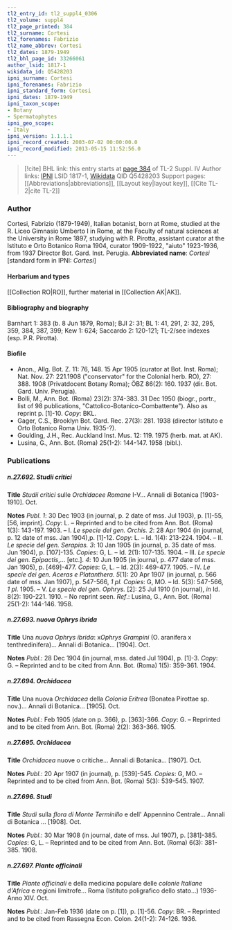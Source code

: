 ```yaml
---
tl2_entry_id: tl2_suppl4_0306
tl2_volume: suppl4
tl2_page_printed: 384
tl2_surname: Cortesi
tl2_forenames: Fabrizio
tl2_name_abbrev: Cortesi
tl2_dates: 1879-1949
tl2_bhl_page_id: 33266061
author_lsid: 1817-1
wikidata_id: Q5428203
ipni_surname: Cortesi
ipni_forenames: Fabrizio
ipni_standard_form: Cortesi
ipni_dates: 1879-1949
ipni_taxon_scope: 
- Botany
- Spermatophytes
ipni_geo_scope: 
- Italy
ipni_version: 1.1.1.1
ipni_record_created: 2003-07-02 00:00:00.0
ipni_record_modified: 2013-05-15 11:52:56.0
---
```


> [!cite] BHL link: this entry starts at [page 384](https://www.biodiversitylibrary.org/page/33266061) of TL-2 Suppl. IV
> Author links: [IPNI](https://www.ipni.org/a/1817-1) LSID 1817-1, [Wikidata](https://www.wikidata.org/wiki/Q5428203) QID Q5428203
> Support pages: [[Abbreviations|abbreviations]], [[Layout key|layout key]], [[Cite TL-2|cite TL-2]]

### Author

Cortesi, Fabrizio (1879-1949), Italian botanist, born at Rome, studied at the R. Liceo Gimnasio Umberto I in Rome, at the Faculty of natural sciences at the University in Rome 1897, studying with R. Pirotta, assistant curator at the Istituto e Orto Botanico Roma 1904, curator 1909-1922, "aiuto" 1923-1936, from 1937 Director Bot. Gard. Inst. Perugia. 
**Abbreviated name**: *Cortesi* \[standard form in IPNI: *Cortesi*\]

#### Herbarium and types

[[Collection RO|RO]], further material in [[Collection AK|AK]].

#### Bibliography and biography

Barnhart 1: 383 (b. 8 Jun 1879, Roma); BJI 2: 31; BL 1: 41, 291, 2: 32, 295, 359, 384, 387, 399; Kew 1: 624; Saccardo 2: 120-121; TL-2/see indexes (esp. P.R. Pirotta).

#### Biofile

- Anon., Allg. Bot. Z. 11: 76, 148. 15 Apr 1905 (curator at Bot. Inst. Roma); Nat. Nov. 27: 221.1908 ("conservator" for the Colonial herb. RO), 27: 388. 1908 (Privatdocent Botany Roma); ÖBZ 86(2): 160. 1937 (dir. Bot. Gard. Univ. Perugia).
- Bolli, M., Ann. Bot. (Roma) 23(2): 374-383. 31 Dec 1950 (biogr., portr., list of 98 publications, "Cattolico-Botanico-Combattente"). Also as reprint p. \[1\]-10. *Copy*: BKL.
- Gager, C.S., Brooklyn Bot. Gard. Rec. 27(3): 281. 1938 (director Istituto e Orto Botanico Roma Univ. 1935-?).
- Goulding, J.H., Rec. Auckland Inst. Mus. 12: 119. 1975 (herb. mat. at AK).
- Lusina, G., Ann. Bot. (Roma) 25(1-2): 144-147. 1958 (bibl.).

### Publications

##### n.27.692. Studii critici

**Title**
*Studii critici* sulle *Orchidacee Romane* I-V... Annali di Botanica \[1903-1910\]. Oct.

**Notes**
*Publ*. *1*: 30 Dec 1903 (in journal, p. 2 date of mss. Jul 1903), p. \[1\]-55, \[56, imprint\]. *Copy*: L. – Reprinted and to be cited from Ann. Bot. (Roma) 1(3): 143-197. 1903. – I. *Le specie* *del gen. Orchis.*
*2*: 28 Apr 1904 (in journal, p. 12 date of mss. Jan 1904),p. \[1\]-12. *Copy*: L. – Id. 1(4): 213-224. 1904. – II. *Le specie del gen. Serapias.*
*3*: 10 Jan 1905 (in journal, p. 35 date of mss. Jun 1904), p. \[107\]-135. *Copies*: G, L. – Id. 2(1): 107-135. 1904. – III. *Le specie dei gen. Epipactis*,... \[etc.\].
*4*: 10 Jun 1905 (in journal, p. 477 date of mss. Jan 1905), p. \[469\]-477. *Copies*: G, L. – Id. 2(3): 469-477. 1905. – IV. *Le specie dei gen. Aceras e Platanthera.*
*5*\[1\]: 20 Apr 1907 (in journal, p. 566 date of mss. Jan 1907), p. 547-566, *1 pl. Copies*: G, MO. – Id. 5(3): 547-566, *1 pl*. 1905. – V. *Le specie del gen. Ophrys.*
\[2\]: 25 Jul 1910 (in journal), *in* Id. 8(2): 190-221. 1910. – No reprint seen.
*Ref*.: Lusina, G., Ann. Bot. (Roma) 25(1-2): 144-146. 1958.

##### n.27.693. nuova Ophrys ibrida

**Title**
Una *nuova Ophrys ibrida*: x*Ophrys Grampini* (O. aranifera x tenthredinifera)... Annali di Botanica... \[1904\]. Oct.

**Notes**
*Publ*.: 28 Dec 1904 (in journal, mss. dated Jul 1904), p. \[1\]-3. *Copy*: G. – Reprinted and to be cited from Ann. Bot. (Roma) 1(5): 359-361. 1904.

##### n.27.694. Orchidacea

**Title**
Una nuova *Orchidacea* della *Colonia Eritrea* (Bonatea Pirottae sp. nov.)... Annali di Botanica... \[1905\]. Oct.

**Notes**
*Publ*.: Feb 1905 (date on p. 366), p. \[363\]-366. *Copy*: G. – Reprinted and to be cited from Ann. Bot. (Roma) 2(2): 363-366. 1905.

##### n.27.695. Orchidacea

**Title**
*Orchidacea* nuove o critiche... Annali di Botanica... \[1907\]. Oct.

**Notes**
*Publ*.: 20 Apr 1907 (in journal), p. \[539\]-545. *Copies*: G, MO. – Reprinted and to be cited from Ann. Bot. (Roma) 5(3): 539-545. 1907.

##### n.27.696. Studi

**Title**
*Studi* sulla *flora di Monte Terminillo* e dell' Appennino Centrale... Annali di Botanica ... \[1908\]. Oct.

**Notes**
*Publ*.: 30 Mar 1908 (in journal, date of mss. Jul 1907), p. \[381\]-385. *Copies*: G, L. – Reprinted and to be cited from Ann. Bot. (Roma) 6(3): 381-385. 1908.

##### n.27.697. Piante officinali

**Title**
*Piante officinali* e della medicina populare delle *colonie Italiane d'Africa* e regioni limitrofe... Roma (Istituto poligrafico dello stato...) 1936-Anno XIV. Oct.

**Notes**
*Publ*.: Jan-Feb 1936 (date on p. \[1\]), p. \[1\]-56. *Copy*: BR. – Reprinted and to be cited from Rassegna Econ. Colon. 24(1-2): 74-126. 1936.

